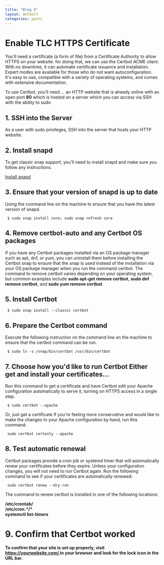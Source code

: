 ```yaml
---
title: "Blog 4"
layout: default
categories: posts
---
```

<h1> Enable TLC HTTPS Certificate </h1>
<p> You'll need a certificate (a form of file) from a Certificate Authority to allow HTTPS on your website. for doing that, we can use the Certbot ACME client. With no downtime, it can automate certificate issuance and installation. Expert modes are available for those who do not want autoconfiguration. It's easy to use, compatible with a variety of operating systems, and comes with extensive documentation.</p>
<p> To use Certbot, you'll need ... an HTTP website that is already online with an open port <b>80</b> which is hosted on a server which you can access via SSH with the ability to sudo </p>
  
  <h2> 1. SSH into the Server </h2>
  <p> As a user with sudo privileges, SSH into the server that hosts your HTTP website. </p>
  <h2> 2. Install snapd </h2>
  <p> To get classic snap support, you'll need to install snapd and make sure you follow any instructions. </p>
  <a href="https://snapcraft.io/docs/installing-snapd/"> Install snapd </a>
  <h2> 3. Ensure that your version of snapd is up to date </h2>
  <p> Using the command line on the machine to ensure that you have the latest version of snapd.</p>
  <pre><code> $ sudo snap install core; sudo snap refresh core </code></pre>
  
  <h2> 4. Remove certbot-auto and any Certbot OS packages </h2>
  <p> If you have any Certbot packages installed via an OS package manager such as apt, dnf, or yum, you can uninstall them before installing the Certbot snap to ensure that the snap is used instead of the installation via your OS package manager when you run the command certbot. The command to remove certbot varies depending on your operating system, but common examples include <b>sudo apt-get remove certbot</b>, <b>sudo dnf remove certbot</b>, and <b>sudo yum remove certbot</b>.</p>
  <h2> 5. Install Certbot </h2>
  <pre><code> $ sudo snap install --classic certbot </code></pre>
  
  <h2> 6. Prepare the Certbot command </h2>
  <p> Execute the following instruction on the command line on the machine to ensure that the certbot command can be run. </p>
  <pre><code> $ sudo ln -s /snap/bin/certbot /usr/bin/certbot </code></pre>
  
  <h2> 7. Choose how you'd like to run Certbot Either get and install your certificates... </h2>
  <p> Run this command to get a certificate and have Certbot edit your Apache configuration automatically to serve it, turning on HTTPS access in a single step. </p>
  <pre><code> $ sudo certbot --apache </code></pre>
  <p> Or, just get a certificate If you're feeling more conservative and would like to make the changes to your Apache configuration by hand, run this command: </p>
  <pre><code> sudo certbot certonly --apache </code></pre>
  
  <h2> 8. Test automatic renewal </h2>
  <p> Certbot packages provide a cron job or systemd timer that will automatically renew your certificates before they expire. Unless your configuration changes, you will not need to run Certbot again. Run the following command to see if your certificates are automatically renewed: </p>
  <pre><code> sudo certbot renew --dry-run </code></pre>
  
<p> The command to renew certbot is installed in one of the following locations: </p>
<b>
/etc/crontab/ <br>
/etc/cron.*/* <br>
systemctl list-timers <br>

<h1> 9. Confirm that Certbot worked </h1>
<p> To confirm that your site is set up properly, visit <a href="https://yourwebsite.com/"> https://yourwebsite.com/ </a> in your browser and look for the lock icon in the URL bar. </p>
